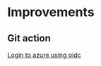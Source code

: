 
# Improvements

## Git action

[Login to azure using oidc](https://www.youtube.com/watch?v=qSIs7HzgpiA)
